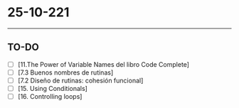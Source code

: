 # 25-10-221
---
## TO-DO
- [ ] [11.The Power of Variable Names del libro Code Complete]
- [ ] [7.3 Buenos nombres de rutinas]
- [ ] [7.2 Diseño de rutinas: cohesión funcional]
- [ ] [15. Using Conditionals]
- [ ] [16. Controlling loops]